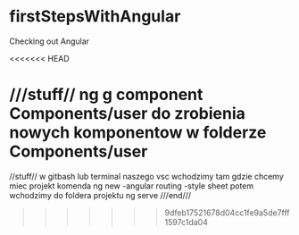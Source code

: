 # firstStepsWithAngular
Checking out Angular 

<<<<<<< HEAD

///stuff//
ng g component Components/user do zrobienia nowych komponentow w folderze Components/user
=======
//stuff//
w gitbash lub terminal naszego vsc 
wchodzimy tam gdzie chcemy miec projekt
komenda ng new <nazwa apki>
-angular routing
-style sheet
 potem wchodzimy do foldera projektu
  ng serve
  ///end///
>>>>>>> 9dfeb17521678d04cc1fe9a5de7fff1597c1da04
